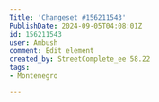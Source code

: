 ```yaml
---
Title: 'Changeset #156211543'
PublishDate: 2024-09-05T04:08:01Z
id: 156211543
user: Ambush
comment: Edit element
created_by: StreetComplete_ee 58.22
tags:
- Montenegro

---
```

